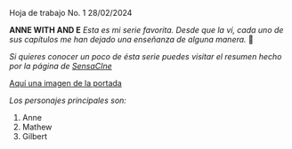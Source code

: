  Hoja de trabajo No. 1 28/02/2024

**ANNE WITH AND E**
_Esta es mi serie favorita. Desde que la ví, cada uno de sus capítulos me han dejado una enseñanza de alguna manera._ :smiling_face_with_three_hearts:

_Si quieres conocer un poco de ésta serie puedes visitar el resumen hecho por la página de [SensaCIne](https://www.sensacine.com/series/serie-20175/)_

[Aquí una imagen de la portada](https://www.google.com/url?sa=i&url=https%3A%2F%2Fwww.filmaffinity.com%2Fes%2Ffilm342630.html&psig=AOvVaw2rvDATo3XBQUwwPygVLnmZ&ust=1709220558289000&source=images&cd=vfe&opi=89978449&ved=0CBIQjRxqFwoTCICn1_OszoQDFQAAAAAdAAAAABAI)

_Los personajes principales son:_
1. Anne
2. Mathew
3. Gilbert
